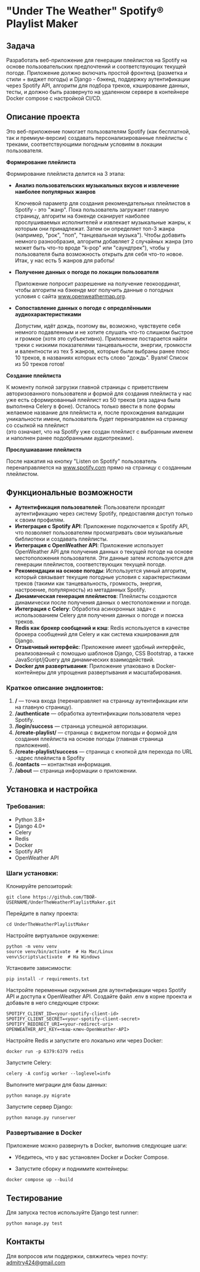 # "Under The Weather" Spotify® Playlist Maker

## Задача ##
Разработать веб-приложение для генерации плейлистов на Spotify на основе пользовательских предпочтений и соответствующих текущей погоде. 
Приложение должно включать простой фронтенд (разметка и стили + виджет погоды) и Django - бэкенд, 
поддержку аутентификации через Spotify API, алгоритм для подбора треков, кэширование данных, тесты, и должно быть развернуто на удаленном сервере в контейнере Docker compose с настройкой CI/CD.
## Описание проекта
Это веб-приложение помогает пользователям Spotify (как бесплатной, так и премиум-версии) создавать персонализированные плейлисты с треками, соответствующими погодным условиям в локации пользователя.

**Формирование плейлиста**

Формирование плейлиста делится на 3 этапа:
- **Анализ пользовательских музыкальных вкусов и извлечение наиболее популярных жанров**
  
  Ключевой параметр для создания рекомендательных плейлистов в Spotify - это "жанр".
Пока пользователь загружает главную страницу, алгоритм на бэкенде сканирует наиболее прослушиваемых исполнителей и извлекает музыкальные жанры, к которым они принадлежат. Затем он определяет топ-3 жанра (например, "рок", "поп", "танцевальная музыка"). 
Чтобы добавить немного разнообразия, алгоритм добавляет 2 случайных жанра (это может быть что-то вроде "k-pop" или "саундтрек"), чтобы у пользователя была возможность открыть для себя что-то новое. Итак, у нас есть 5 жанров для работы!

- **Получение данных о погоде по локации пользователя**

  Приложение попросит разрешение на получение геокоординат, чтобы алгоритм на бэкенде мог получить данные о погодных условия с сайта www.openweathermap.org. 

- **Сопоставление данных о погоде с определёнными аудиохарактеристиками**

  Допустим, идёт дождь, поэтому вы, возможно, чувствуете себя немного подавленным и не хотите слушать что-то слишком быстрое и громкое (хотя это субъективно). 
Приложение постарается найти треки с низкими показателями танцевальности, энергии, громкости и валентности из тех 5 жанров, которые были выбраны ранее плюс 10 треков, в названиях которых есть слово "дождь". Вуаля! Список из 50 треков готов!

**Создание плейлиста**

К моменту полной загрузки главной страницы с приветствием авторизованного пользователя и формой для создания плейлиста у нас уже есть сформированный плейлист из 50 треков (эта задача была выполнена Celery в фоне).
Осталось только ввести в поле формы желаемое название для плейлиста и, после прохождения валидации уникальности имени, пользователь будет перенаправлен на страницу со ссылкой на плейлист  
(это означает, что на Spotify уже создан плейлист с выбранным именем и наполнен ранее подобранными аудиотреками).

**Прослушиавание плейлиста**

После нажатия на кнопку "Listen on Spotify" пользователь перенаправляется на www.spotify.com прямо на страницу с созданным плейлистом.

## Функциональные возможности

- **Аутентификация пользователей**: Пользователи проходят аутентификацию через систему Spotify, предоставляя доступ только к своим профилям.
- **Интеграция с Spotify API**: Приложение подключается к Spotify API, что позволяет пользователям просматривать свои музыкальные библиотеки и создавать плейлисты.
- **Интеграция с OpenWeather API**: Приложение использует OpenWeather API для получения данных о текущей погоде на основе местоположения пользователя. Эти данные затем используются для генерации плейлистов, соответствующих текущей погоде.
- **Рекомендации на основе погоды**: Используется умный алгоритм, который связывает текущие погодные условия с характеристиками треков (такими как танцевальность, громкость, энергия, настроение, популярность) из метаданных Spotify.
- **Динамическая генерация плейлистов**: Плейлисты создаются динамически после получения данных о местоположении и погоде.
- **Интеграция с Celery**: Обработка асинхронных задач с использованием Celery для получения данных о погоде и поиска треков.
- **Redis как брокер сообщений и кэш**: Redis используется в качестве брокера сообщений для Celery и как система кэширования для Django.
- **Отзывчивый интерфейс**: Приложение имеет удобный интерфейс, реализованный с помощью шаблонов Django, CSS Bootstrap, а также JavaScript/jQuery для динамических взаимодействий.
- **Docker для развертывания**: Приложение упаковано в Docker-контейнеры для упрощения развертывания и масштабирования.

### Краткое описание эндпоинтов:
1. **/** — точка входа (перенаправляет на страницу аутентификации или на главную страницу).
2. **/authenticate** — обработка аутентификации пользователя через Spotify.
3. **/login/success** — страница успешной авторизации.
4. **/create-playlist/** — страница с виджетом погоды и формой для создания плейлиста на основе погоды (главная страница приложения).
5. **/create-playlist/success** — страница с кнопкой для перехода по URL -адрес плейлиста в Spofity
6. **/contacts** — контактная информация.
7. **/about** — страница информации о приложении.

## Установка и настройка

### Требования:
- Python 3.8+
- Django 4.0+
- Celery
- Redis
- Docker
- Spotify API
- OpenWeather API

### Шаги установки:
Клонируйте репозиторий:
```
git clone https://github.com/ТВОЙ-USERNAME/UnderTheWeatherPlaylistMaker.git
```
Перейдите в папку проекта:
```
cd UnderTheWeatherPlaylistMaker
```
Настройте виртуальное окружение:

```
python -m venv venv
source venv/bin/activate  # На Mac/Linux
venv\Scripts\activate  # На Windows
```
Установите зависимости:

```
pip install -r requirements.txt
```

Настройте переменные окружения для аутентификации через Spotify API и доступа к OpenWeather API.
Создайте файл .env в корне проекта и добавьте в него следующие строки:

```
SPOTIFY_CLIENT_ID=<your-spotify-client-id>
SPOTIFY_CLIENT_SECRET=<your-spotify-client-secret>
SPOTIFY_REDIRECT_URI=<your-redirect-uri>
OPENWEATHER_API_KEY=<ваш-ключ-OpenWeather-API>
```
Настройте Redis и запустите его локально или через Docker:

```
docker run -p 6379:6379 redis
```
Запустите Celery:
```
celery -A config worker --loglevel=info
```
Выполните миграции для базы данных:

```
python manage.py migrate
```

Запустите сервер Django:

```
python manage.py runserver
```


### Развертывание в Docker ###
Приложение можно развернуть в Docker, выполнив следующие шаги:

- Убедитесь, что у вас установлен Docker и Docker Compose.

- Запустите сборку и поднимите контейнеры:
```
docker compose up --build
```

## Тестирование ##
Для запуска тестов используйте Django test runner:

```
python manage.py test
```
## Контакты ##
Для вопросов или поддержки, свяжитесь через почту: admitry424@gmail.com

